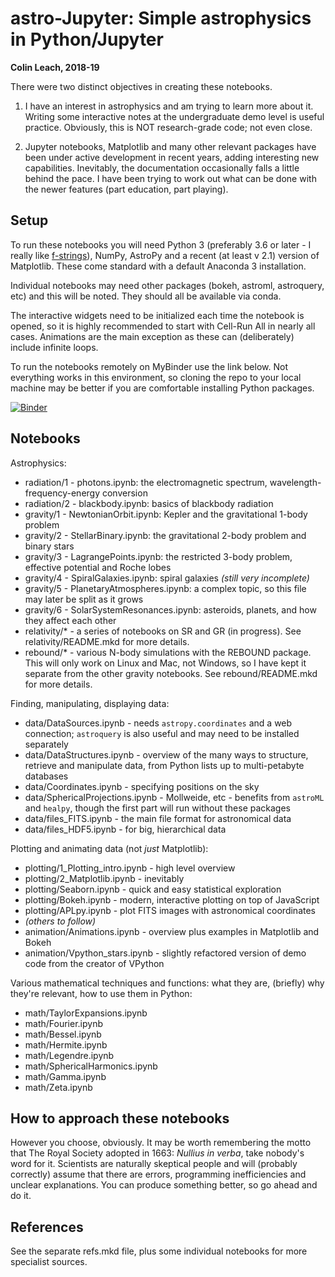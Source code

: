 # astro-Jupyter: Simple astrophysics in Python/Jupyter

**Colin Leach, 2018-19**

There were two distinct objectives in creating these notebooks.

1. I have an interest in astrophysics and am trying to learn more about it. Writing some interactive notes at the undergraduate demo level is useful practice. Obviously, this is NOT research-grade code; not even close.

2. Jupyter notebooks, Matplotlib and many other relevant packages have been under active development in recent years, adding interesting new capabilities. Inevitably, the documentation occasionally falls a little behind the pace. I have been trying to work out what can be done with the newer features (part education, part playing).

## Setup

To run these notebooks you will need Python 3 (preferably 3.6 or later - I really like [f-strings](https://www.python.org/dev/peps/pep-0498)), NumPy, AstroPy and a recent (at least v 2.1) version of Matplotlib. These come standard with a default Anaconda 3 installation.

Individual notebooks may need other packages (bokeh, astroml, astroquery, etc) and this will be noted. They should all be available via conda.

The interactive widgets need to be initialized each time the notebook is opened, so it is highly recommended to start with Cell-Run All in nearly all cases. Animations are the main exception as these can (deliberately) include infinite loops.

To run the notebooks remotely on MyBinder use the link below. Not everything works in this environment, so cloning the repo to your local machine may be better if you are comfortable installing Python packages.

[![Binder](https://mybinder.org/badge_logo.svg)](https://mybinder.org/v2/gh/colinleach/binder-box/master/?urlpath=git-pull?repo=https://github.com/colinleach/astro-Jupyter)

## Notebooks

Astrophysics:

- radiation/1 - photons.ipynb: the electromagnetic spectrum, wavelength-frequency-energy conversion
- radiation/2 - blackbody.ipynb: basics of blackbody radiation
- gravity/1 - NewtonianOrbit.ipynb: Kepler and the gravitational 1-body problem
- gravity/2 - StellarBinary.ipynb: the gravitational 2-body problem and binary stars
- gravity/3 - LagrangePoints.ipynb: the restricted 3-body problem, effective potential and Roche lobes
- gravity/4 - SpiralGalaxies.ipynb: spiral galaxies *(still very incomplete)*
- gravity/5 - PlanetaryAtmospheres.ipynb: a complex topic, so this file may later be split as it grows
- gravity/6 - SolarSystemResonances.ipynb: asteroids, planets, and how they affect each other
- relativity/* - a series of notebooks on SR and GR (in progress). See relativity/README.mkd for more details.
- rebound/* - various N-body simulations with the REBOUND package. This will only work on Linux and Mac, not Windows, so I have kept it separate from the other gravity notebooks. See rebound/README.mkd for more details.

Finding, manipulating, displaying data:

- data/DataSources.ipynb - needs `astropy.coordinates` and a web connection; `astroquery` is also useful and may need to be installed separately
- data/DataStructures.ipynb - overview of the many ways to structure, retrieve and manipulate data, from Python lists up to multi-petabyte databases
- data/Coordinates.ipynb - specifying positions on the sky
- data/SphericalProjections.ipynb - Mollweide, etc - benefits from `astroML` and `healpy`, though the first part will run without these packages
- data/files_FITS.ipynb - the main file format for astronomical data
- data/files_HDF5.ipynb - for big, hierarchical data

Plotting and animating data (not _just_ Matplotlib):

- plotting/1_Plotting_intro.ipynb - high level overview
- plotting/2_Matplotlib.ipynb - inevitably
- plotting/Seaborn.ipynb - quick and easy statistical exploration
- plotting/Bokeh.ipynb - modern, interactive plotting on top of JavaScript
- plotting/APLpy.ipynb - plot FITS images with astronomical coordinates
- _(others to follow)_
- animation/Animations.ipynb - overview plus examples in Matplotlib and Bokeh
- animation/Vpython_stars.ipynb - slightly refactored version of demo code from the creator of VPython

Various mathematical techniques and functions: what they are, (briefly) why they're relevant, how to use them in Python:

- math/TaylorExpansions.ipynb
- math/Fourier.ipynb
- math/Bessel.ipynb
- math/Hermite.ipynb
- math/Legendre.ipynb
- math/SphericalHarmonics.ipynb
- math/Gamma.ipynb
- math/Zeta.ipynb

## How to approach these notebooks

However you choose, obviously. It may be worth remembering the motto that The Royal Society adopted in 1663: *Nullius in verba*, take nobody's word for it. Scientists are naturally skeptical people and will (probably correctly) assume that there are errors, programming inefficiencies and unclear explanations. You can produce something better, so go ahead and do it.

## References

See the separate refs.mkd file\, plus some individual notebooks for more specialist sources.